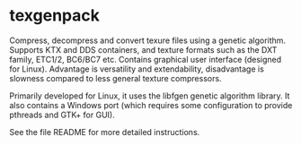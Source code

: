 texgenpack
==========

Compress, decompress and convert texure files using a genetic algorithm.
Supports KTX and DDS containers, and texture formats such as the DXT
family, ETC1/2, BC6/BC7 etc. Contains graphical user interface (designed
for Linux). Advantage is versatility and extendability, disadvantage is
slowness compared to less general texture compressors.

Primarily developed for Linux, it uses the libfgen genetic algorithm
library. It also contains a Windows port (which requires some
configuration to provide pthreads and GTK+ for GUI).

See the file README for more detailed instructions.

